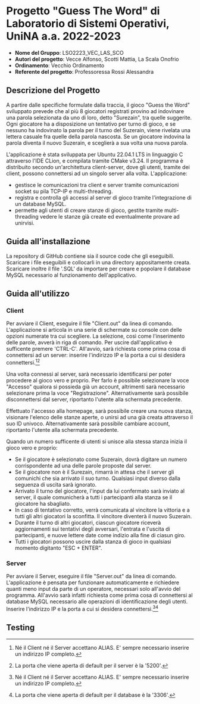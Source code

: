 # Progetto "Guess The Word" di Laboratorio di Sistemi Operativi, UniNA a.a. 2022-2023
- **Nome del Gruppo**: LSO2223_VEC_LAS_SCO
- **Autori del progetto**: Vecce Alfonso, Scotti Mattia, La Scala Onofrio
- **Ordinamento**: Vecchio Ordinamento
- **Referente del progetto**: Professoressa Rossi Alessandra

## Descrizione del Progetto
A partire dalle specifiche formulate dalla traccia, il gioco "Guess the Word" sviluppato prevede che al più 8 giocatori registrati provino ad indovinare una parola selezionata da uno di loro, detto "Surezain", tra quelle suggerite. Ogni giocatore ha a disposizione un tentativo per turno di gioco, e se nessuno ha indovinato la parola per il turno del Suzerain, viene rivelata una lettera casuale fra quelle della parola nascosta. Se un giocatore indovina la parola diventa il nuovo Suzerain, e sceglierà a sua volta una nuova parola.

L'applicazione è stata sviluppata per Ubuntu 22.04.1 LTS in linguaggio C attraverso l'IDE CLion, e compilata tramite CMake v3.24. Il programma è distribuito secondo un'architettura client-server, dove gli utenti, tramite dei client, possono connettersi ad un singolo server alla volta. L'applicazione:
- gestisce le comunicazioni tra client e server tramite comunicazioni socket su pila TCP-IP e multi-threading.
- registra e controlla gli accessi al server di gioco tramite l'integrazione di un database MySQL.
- permette agli utenti di creare stanze di gioco, gestite tramite multi-threading vedere le stanze già create ed eventualmente provare ad unirvisi.

## Guida all'installazione
La repository di GitHub contiene sia il source code che gli eseguibili. Scaricare i file eseguibili e collocarli in una directory appositamente creata. Scaricare inoltre il file '.SQL' da importare per creare e popolare il database MySQL necessario al funzionamento dell'applicativo.

## Guida all'utilizzo
### Client
Per avviare il Client, eseguire il file "Client.out" da linea di comando. L'applicazione si articola in una serie di schermate su console con delle opzioni numerate tra cui scegliere. La selezione, così come l'inserimento delle parole, avverà in riga di comando. Per uscire dall'applicativo è sufficente premere 'CTRL-C'.
All'avvio, sarà richiesta come prima cosa di connettersi ad un server: inserire l'indirizzo IP e la porta a cui si desidera connettersi.[^1][^2]

Una volta connessi al server, sarà necessario identificarsi per poter procedere al gioco vero e proprio. Per farlo è possibile selezionare la voce "Accesso" qualora si possieda già un account, altrimenti sarà necessario selezionare prima la voce "Registrazione". Alternativamente sarà possibile disconnettersi dal server, riportanto l'utente alla schermata precedente.

Effettuato l'accesso alla homepage, sarà possibile creare una nuova stanza, visionare l'elenco delle stanze aperte, o unirsi ad una già creata attraverso il suo ID univoco. Alternativamente sarà possibile cambiare account, riportanto l'utente alla schermata precedente.

Quando un numero sufficente di utenti si unisce alla stessa stanza inizia il gioco vero e proprio:
- Se il giocatore è selezionato come Suzerain, dovrà digitare un numero corrispondente ad una delle parole proposte dal server.
- Se il giocatore non è il Surezain, rimarrà in attesa che il server gli comunichi che sia arrivato il suo turno. Qualsiasi input diverso dalla seguenza di uscita sarà ignorato.
- Arrivato il turno del giocatore, l'input da lui confermato sarà inviato al server, il quale comunicherà a tutti i partecipanti alla stanza se il giocatore ha sbagliato.
- In caso di tentativo corretto, verrà comunicata al vincitore la vittoria e a tutti gli altri giocatori la sconfitta. Il vincitore diventerà il nuovo Suzerain.
- Durante il turno di altri giocatori, ciascun giocatore riceverà aggiornamenti sui tentativi degli avversari, l'entrata e l'uscita di partecipanti, e nuove lettere date come indizio alla fine di ciasun giro.
- Tutti i giocatori possono uscire dalla stanza di gioco in qualsiasi momento digitanto "ESC + ENTER".

### Server
Per avviare il Server, eseguire il file "Server.out" da linea di comando. L'applicazione è pensata per funzionare automaticamente e richiedere quanti meno input da parte di un operatore, necessari solo all'avvio del programma. All'avvio sarà infatti richiesta come prima cosa di connettersi al database MySQL necessario alle operazioni di identificazione degli utenti. Inserire l'indirizzo IP e la porta a cui si desidera connettersi.[^1][^3]

## Testing


[^1]: Né il Client né il Server accettano ALIAS. E' sempre necessario inserire un indirizzo IP completo.
[^2]: La porta che viene aperta di default per il server è la '5200'.
[^3]: La porta che viene aperta di default per il database è la '3306'.
